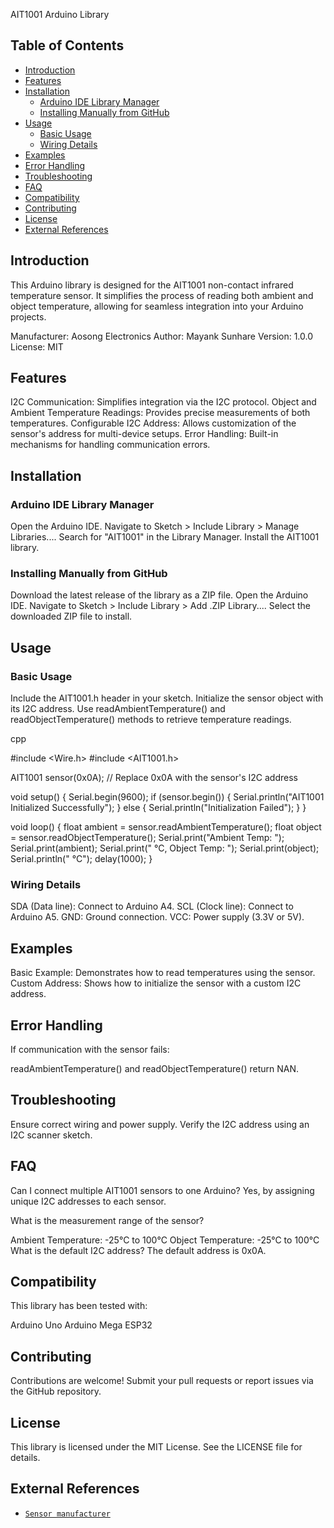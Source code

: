 AIT1001 Arduino Library

## Table of Contents
- [Introduction](#introduction)
- [Features](#Features)
- [Installation](#installation)
    - [Arduino IDE Library Manager](#arduino-ide-library-manager)
    - [Installing Manually from GitHub](#installing-manually-from-github)
- [Usage](#usage)
  - [Basic Usage](#basic-usage)
  - [Wiring Details](#wiring-details)
- [Examples](#examples)
- [Error Handling](#error-handling)
- [Troubleshooting](#troubleshooting)
- [FAQ](#faq)
- [Compatibility](#compatibility)
- [Contributing](#contributing)
- [License](#license)
- [External References](#external-references)


## Introduction
This Arduino library is designed for the AIT1001 non-contact infrared temperature sensor. It simplifies the process of reading both ambient and object temperature, allowing for seamless integration into your Arduino projects.

Manufacturer: Aosong Electronics
Author: Mayank Sunhare
Version: 1.0.0
License: MIT

## Features
I2C Communication: Simplifies integration via the I2C protocol.
Object and Ambient Temperature Readings: Provides precise measurements of both temperatures.
Configurable I2C Address: Allows customization of the sensor's address for multi-device setups.
Error Handling: Built-in mechanisms for handling communication errors.

## Installation

### Arduino IDE Library Manager
Open the Arduino IDE.
Navigate to Sketch > Include Library > Manage Libraries....
Search for "AIT1001" in the Library Manager.
Install the AIT1001 library.

### Installing Manually from GitHub
Download the latest release of the library as a ZIP file.
Open the Arduino IDE.
Navigate to Sketch > Include Library > Add .ZIP Library....
Select the downloaded ZIP file to install.

## Usage

### Basic Usage
Include the AIT1001.h header in your sketch.
Initialize the sensor object with its I2C address.
Use readAmbientTemperature() and readObjectTemperature() methods to retrieve temperature readings.

cpp

#include <Wire.h>
#include <AIT1001.h>

AIT1001 sensor(0x0A); // Replace 0x0A with the sensor's I2C address

void setup() {
  Serial.begin(9600);
  if (sensor.begin()) {
    Serial.println("AIT1001 Initialized Successfully");
  } else {
    Serial.println("Initialization Failed");
  }
}

void loop() {
  float ambient = sensor.readAmbientTemperature();
  float object = sensor.readObjectTemperature();
  Serial.print("Ambient Temp: ");
  Serial.print(ambient);
  Serial.print(" °C, Object Temp: ");
  Serial.print(object);
  Serial.println(" °C");
  delay(1000);
}

### Wiring Details
SDA (Data line): Connect to Arduino A4.
SCL (Clock line): Connect to Arduino A5.
GND: Ground connection.
VCC: Power supply (3.3V or 5V).

## Examples
Basic Example: Demonstrates how to read temperatures using the sensor.
Custom Address: Shows how to initialize the sensor with a custom I2C address.

## Error Handling
If communication with the sensor fails:

readAmbientTemperature() and readObjectTemperature() return NAN.

## Troubleshooting
Ensure correct wiring and power supply.
Verify the I2C address using an I2C scanner sketch.

## FAQ
Can I connect multiple AIT1001 sensors to one Arduino?
Yes, by assigning unique I2C addresses to each sensor.

What is the measurement range of the sensor?

Ambient Temperature: -25°C to 100°C
Object Temperature: -25°C to 100°C
What is the default I2C address?
The default address is 0x0A.

## Compatibility
This library has been tested with:

Arduino Uno
Arduino Mega
ESP32

## Contributing
Contributions are welcome! Submit your pull requests or report issues via the GitHub repository.

## License
This library is licensed under the MIT License. See the LICENSE file for details.

## External References

- [`Sensor manufacturer`](http://www.aosong.com/m/en/products-116.html)